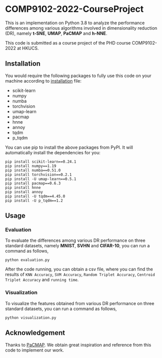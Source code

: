 # COMP9102-2022-CourseProject

This is an implementation on Python 3.8  to analyze the performance differences among various algorithms involved in dimensionality reduction (DR), namely **t-SNE**, **UMAP**, **PaCMAP** and **h-NNE**.

This code is submitted as a course project of the PHD course COMP9102-2022 at HKUCS.

## Installation

You would require the following packages to fully use this code on your machine according to [installation](#installation.txt) file:

- scikit-learn
- numpy
- numba
- torchvision
- umap-learn
- pacmap
- hnne
- annoy
- tqdm
- p_tqdm

You can use pip to install the above packages from PyPI. It will automatically install the dependencies for you:

```
pip install scikit-learn==0.24.1
pip install numpy==1.19
pip install numba==0.51.0
pip install torchvision==0.2.1
pip install -U umap-learn==0.5.1
pip install pacmap==0.6.3
pip install hnne
pip install annoy
pip install -U tqdm==4.45.0
pip install -U p_tqdm==1.2
```


## Usage
### Evaluation

To evaluate the differences among various DR performance on three standard datasets, namely **MNIST**, **SVHN** and **CIFAR-10**, you can run a command as follows,

```
python evaluation.py
```
After the code running, you can obtain a csv file, where you can find the results of `KNN Accuracy`, `SVM Accuracy`, `Random Triplet Accuracy`, `Centroid Triplet Accuracy` and `running time`. 

### Visualization

To visualize the features obtained from various DR performance on three standard datasets, you can run a command as follows,
```
python visualization.py
```

## Acknowledgement

Thanks to [PaCMAP](https://github.com/YingfanWang/PaCMAP). We obtain great inspiration and reference from this code to implement our work.


